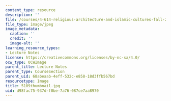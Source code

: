 ```yaml
---
content_type: resource
description: ''
file: /courses/4-614-religious-architecture-and-islamic-cultures-fall-2002/d98fac75937df0be7a76087ce7aa8970_5109thumbnail.jpg
file_type: image/jpeg
image_metadata:
  caption: ''
  credit: ''
  image-alt: ''
learning_resource_types:
- Lecture Notes
license: https://creativecommons.org/licenses/by-nc-sa/4.0/
ocw_type: OCWImage
parent_title: Lecture Notes
parent_type: CourseSection
parent_uid: 68abeaab-4eff-532c-e858-18d3ffb567bd
resourcetype: Image
title: 5109thumbnail.jpg
uid: d98fac75-937d-f0be-7a76-087ce7aa8970
---
```

